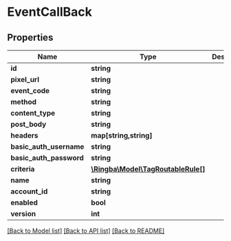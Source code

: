 # EventCallBack

## Properties
Name | Type | Description | Notes
------------ | ------------- | ------------- | -------------
**id** | **string** |  | [optional] 
**pixel_url** | **string** |  | [optional] 
**event_code** | **string** |  | [optional] 
**method** | **string** |  | [optional] 
**content_type** | **string** |  | [optional] 
**post_body** | **string** |  | [optional] 
**headers** | **map[string,string]** |  | [optional] 
**basic_auth_username** | **string** |  | [optional] 
**basic_auth_password** | **string** |  | [optional] 
**criteria** | [**\Ringba\Model\TagRoutableRule[]**](TagRoutableRule.md) |  | [optional] 
**name** | **string** |  | [optional] 
**account_id** | **string** |  | [optional] 
**enabled** | **bool** |  | [optional] 
**version** | **int** |  | [optional] 

[[Back to Model list]](../README.md#documentation-for-models) [[Back to API list]](../README.md#documentation-for-api-endpoints) [[Back to README]](../README.md)



